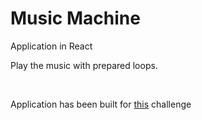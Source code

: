 <h1>Music Machine</h1>

<p>Application in React</p>
<p>Play the music with prepared loops.</p>
<br>
<p>Application has been built for <a href="https://www.freecodecamp.org/learn/front-end-development-libraries/front-end-development-libraries-projects/build-a-drum-machine">this</a> challenge</p>
